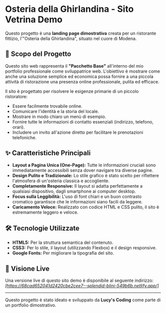 # Osteria della Ghirlandina - Sito Vetrina Demo

Questo progetto è una **landing page dimostrativa** creata per un ristorante fittizio, l'"Osteria della Ghirlandina", situato nel cuore di Modena.

## 🎯 Scopo del Progetto

Questo sito web rappresenta il **"Pacchetto Base"** all'interno del mio portfolio professionale come sviluppatrice web. L'obiettivo è mostrare come anche una soluzione semplice ed economica possa fornire a una piccola attività di ristorazione una presenza online professionale, pulita ed efficace.

Il sito è progettato per risolvere le esigenze primarie di un piccolo ristoratore:
* Essere facilmente trovabile online.
* Comunicare l'identità e la storia del locale.
* Mostrare in modo chiaro un menù di esempio.
* Fornire tutte le informazioni di contatto essenziali (indirizzo, telefono, orari).
* Includere un invito all'azione diretto per facilitare le prenotazioni telefoniche.

## ✨ Caratteristiche Principali

* **Layout a Pagina Unica (One-Page):** Tutte le informazioni cruciali sono immediatamente accessibili senza dover navigare tra diverse pagine.
* **Design Pulito e Tradizionale:** Lo stile grafico è stato scelto per riflettere l'atmosfera di un'osteria classica e accogliente.
* **Completamente Responsive:** Il layout si adatta perfettamente a qualsiasi dispositivo, dagli smartphone ai computer desktop.
* **Focus sulla Leggibilità:** L'uso di font chiari e un buon contrasto cromatico garantisce che le informazioni siano facili da leggere.
* **Caricamento Veloce:** Realizzato con codice HTML e CSS pulito, il sito è estremamente leggero e veloce.

## 🛠️ Tecnologie Utilizzate

* **HTML5:** Per la struttura semantica del contenuto.
* **CSS3:** Per lo stile, il layout (utilizzando Flexbox) e il design responsive.
* **Google Fonts:** Per migliorare la tipografia del sito.

## 🚀 Visione Live

Una versione live di questo sito demo è disponibile al seguente indirizzo:
*[https://68cad652041d2420cbe2cee7--splendid-blini-549b6b.netlify.app/]*

---

Questo progetto è stato ideato e sviluppato da **Lucy's Coding** come parte di un portfolio dimostrativo.
